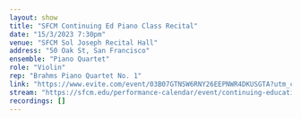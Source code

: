 ```yaml
---
layout: show
title: "SFCM Continuing Ed Piano Class Recital"
date: "15/3/2023 7:30pm"
venue: "SFCM Sol Joseph Recital Hall"
address: "50 Oak St, San Francisco"
ensemble: "Piano Quartet"
role: "Violin"
rep: "Brahms Piano Quartet No. 1"
link: "https://www.evite.com/event/03B07GTNSW6RNY26EEPNWR4DKUSGTA?utm_campaign=send_sharable_link&utm_source=evitelink&utm_medium=sharable_invite"
stream: "https://sfcm.edu/performance-calendar/event/continuing-education-piano-recital-1"
recordings: []
---
```

